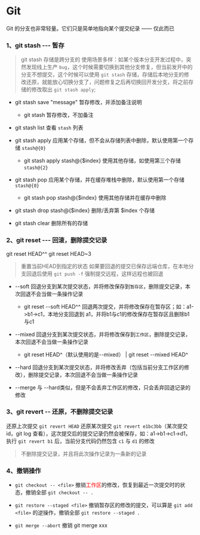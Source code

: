 # Git

Git 的分支也非常轻量。它们只是简单地指向某个提交纪录 —— 仅此而已

### 1、git stash --- 暂存

> git stash 存储是跨分支的
> 使用场景多样：如某个版本分支开发过程中，突然发现线上生产 `bug`，这个时候需要切换到其他分支修复，但当前发开中的分支不想提交，这个时候可以使用 `git stash` 存储，存储后本地分支的修改还原，就能放心切换分支了，问题修复之后再切换回开发分支，将之前存储的修改取出 `git stash apply`;

+ git stash save "message" 暂存修改，并添加备注说明
    - git stash 暂存修改，不加备注

+ git stash list 查看 `stash` 列表

+ git stash apply 应用某个存储，但不会从存储列表中删除，默认使用第一个存储 `stash@{0}`
    - git stash apply stash@{$index} 使用其他存储，如使用第三个存储 `stash@{2}`

+ git stash pop 应用某个存储，并在缓存堆栈中删除，默认使用第一个存储 `stash@{0}`
    - git stash pop stash@{$index} 使用其他存储并在缓存中删除

+ git stash drop stash@{$index} 删除/丢弃第 $index 个存储

+ git stash clear 删除所有的存储


### 2、git reset --- 回滚，删除提交记录

git reset HEAD^^
git reset HEAD~3

> 重置当前HEAD到指定的状态
> 如果要回退的提交已保存远端仓库，在本地分支回退后使用 `git push -f` 强制提交远程，这样远程也被回退

+ --soft 回退分支到某次提交状态，并将修改保存到`暂存区`，删除提交记录，本次回退不会当做一条操作记录
    - git reset --soft HEAD^^ 回退两次提交，并将修改保存在暂存区；如：a1->b1->c1，本地分支回退到 a1，并将b1与c1的修改保存在暂存区且删除b1与c1

+ --mixed 回退分支到某次提交状态，并将修改保存到`工作区`，删除提交记录，本次回退不会当做一条操作记录
    - git reset HEAD^（默认使用的是--mixed） | git reset --mixed HEAD^

+ --hard 回退分支到某次提交状态，并将修改丢弃（包括当前分支工作区的修改），删除提交记录，本次回退不会当做一条操作记录

+ --merge 与 --hard类似，但是不会丢弃工作区的修改，只会丢弃回退记录的修改


### 3、git revert -- 还原，不删除提交记录

还原上次提交 `git revert HEAD`
还原某次提交 `git revert e1bc3bb`（某次提交id，git log 查看），这次提交后的提交记录仍然会被保存，如：a1->b1->c1->d1，执行 `git revert b1` 后，当前分支代码仍然包含 `c1` 与 `d1` 的修改

> 不删除提交记录，并且将此次操作记录为一条新的记录

### 4、撤销操作

+ ``git checkout -- <file>`` 撤销<span style="color:red">工作区</span>的修改，恢复到最近一次提交时的状态，撤销全部 `git checkout -- .`

+ ``git restore --staged <file>`` 撤销暂存区的修改的提交，可以算是 `git add <file>` 的逆操作，撤销全部 `git restore --staged .`

+ ``git merge --abort`` 撤销 git merge xxx